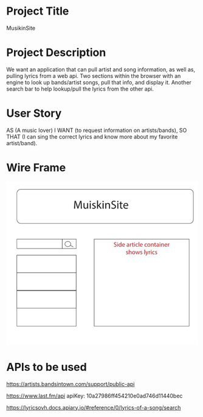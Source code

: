 # Project Title
MusikinSite





# Project Description
We want an application that can pull artist and song information, as well as, pulling lyrics from a web api. 
Two sections within the browser with an engine to look up bands/artist songs, pull that info, and display it. Another search bar to help lookup/pull the lyrics from the other api.



# User Story
AS (A music lover) I WANT (to request information on artists/bands), SO THAT (I can sing the correct lyrics and know more about my favorite artist/band).

# Wire Frame

![alt text](images/wireframe.jpg)

# APIs to be used
<!-- this Api will allow you to find local bands playing within the area  -->
https://artists.bandsintown.com/support/public-api


https://www.last.fm/api
apiKey: 10a27986ff454210e0ad746d11440bec

<!-- Main API that will be pulling the lyrics to our site based on the song we look up  -->
https://lyricsovh.docs.apiary.io/#reference/0/lyrics-of-a-song/search

